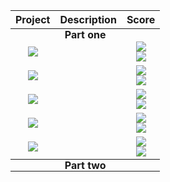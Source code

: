 <table>
	<tr>
		<th style="text-align: center;">Project</th>
		<th style="text-align: center;">Description</th>
		<th style="text-align: center;">Score</th>
	</tr>
	<tr>
		<th colspan="3" style="text-align: center; line-height: 10px;">Part one</th>
	</tr>
	<tr>
		<td style="vertical-align: middle; text-align: center;">
			<a href="https://github.com/Baarrbb/42-piscine_CPP/tree/master/Module00">
				<img src="https://img.shields.io/badge/Module00-0?style=for-the-badge&logo=cplusplus&logoColor=blue&labelColor=e0e0e0&color=99ccff">
			</a>
		</td>
		<td style="vertical-align: middle; text-align: center;">
		</td>
		<td style="vertical-align: middle; text-align: center;">
			<img src="https://badge.nimon.fr/api/v2/clxvo3eb3048601pgqc1udwjw/project/3719698">
			<br>
			<img src="https://img.shields.io/badge/10.09.2024-0?style=plastic&color=818181">
		</td>
	</tr>
	<tr>
		<td style="vertical-align: middle; text-align: center;">
			<a href="https://github.com/Baarrbb/42-piscine_CPP/tree/master/Module01">
				<img src="https://img.shields.io/badge/Module01-0?style=for-the-badge&logo=cplusplus&logoColor=blue&labelColor=e0e0e0&color=99ccff">
			</a>
		</td>
		<td style="vertical-align: middle; text-align: center;">
		</td>
		<td style="vertical-align: middle; text-align: center;">
			<img src="https://badge.nimon.fr/api/v2/clxvo3eb3048601pgqc1udwjw/project/3912013">
			<br>
			<img src="https://img.shields.io/badge/11.09.2024-0?style=plastic&color=818181">
		</td>
	</tr>
	<tr>
		<td style="vertical-align: middle; text-align: center;">
			<a href="https://github.com/Baarrbb/42-piscine_CPP/tree/master/Module02">
				<img src="https://img.shields.io/badge/Module02-0?style=for-the-badge&logo=cplusplus&logoColor=blue&labelColor=e0e0e0&color=99ccff">
			</a>
		</td>
		<td style="vertical-align: middle; text-align: center;">
		</td>
		<td style="vertical-align: middle; text-align: center;">
			<img src="https://badge.nimon.fr/api/v2/clxvo3eb3048601pgqc1udwjw/project/3917185">
			<br>
			<img src="https://img.shields.io/badge/12.09.2024-0?style=plastic&color=818181">
		</td>
	</tr>
	<tr>
		<td style="vertical-align: middle; text-align: center;">
			<a href="https://github.com/Baarrbb/42-piscine_CPP/tree/master/Module03">
				<img src="https://img.shields.io/badge/Module03-0?style=for-the-badge&logo=cplusplus&logoColor=blue&labelColor=e0e0e0&color=99ccff">
			</a>
		</td>
		<td style="vertical-align: middle; text-align: center;">
		</td>
		<td style="vertical-align: middle; text-align: center;">
			<img src="https://badge.nimon.fr/api/v2/clxvo3eb3048601pgqc1udwjw/project/3920756">
			<br>
			<img src="https://img.shields.io/badge/13.09.2024-0?style=plastic&color=818181">
		</td>
	</tr>
	<tr>
		<td style="vertical-align: middle; text-align: center;">
			<a href="https://github.com/Baarrbb/42-piscine_CPP/tree/master/Module04">
				<img src="https://img.shields.io/badge/Module04-0?style=for-the-badge&logo=cplusplus&logoColor=blue&labelColor=e0e0e0&color=99ccff">
			</a>
		</td>
		<td style="vertical-align: middle; text-align: center;">
		</td>
		<td style="vertical-align: middle; text-align: center;">
			<img src="https://badge.nimon.fr/api/v2/clxvo3eb3048601pgqc1udwjw/project/3923060">
			<br>
			<img src="https://img.shields.io/badge/26.09.2024-0?style=plastic&color=818181">
		</td>
	</tr>
	<tr>
		<th colspan="3" style="text-align: center; line-height: 10px;">Part two</th>
	</tr>
	
</table>